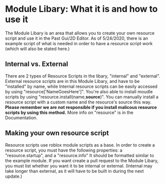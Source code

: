 # Module Libary: What it is and how to use it
The Module Libary is an area that allows you to create your own resource script and use it in the Past Gui/2D Editor.
As of 5/24/2020, there is an example script of what is needed in order to have a resource script work (which will also be stated here.)
## Internal vs. External
There are 2 types of Resource Scripts in the libary, "internal" and "external".
External resource scripts are in this Module Libary, and have to be "installed" by name,
while Internal resource scripts can be easily accessed by using "resource['NameGoesHere']".
You're also able to install moudle scripts by using "resource.install(name,**source**)".
You can manually install a resource script with a custom name and the resource's source this way.
**Please remember we are not responsible if you install malicous resource scripts by using this method.**
More info on "resource" is in the Documentation.
## Making your own resource script
Resource scripts use roblox module scripts as a base. In order to create a resource script, you must have the following properties:
a "resource.startup", and a "resource.info" It should be formatted similar to the example module. If you want create a pull request to the
Module Libary, you must list whether you want it to be internal or external. (Internal may take longer than external, as it will have to 
be built in during the next update.)
